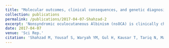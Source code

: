 ```yaml
---
title: "Molecular outcomes, clinical consequences, and genetic diagnosis of Oculocutaneous Albinism in Pakistani population."
collection: publications
permalink: /publications/2017-04-07-Shahzad-2
excerpt: 'Nonsyndromic oculocutaneous Albinism (nsOCA) is clinically characterized by the loss of pigmentation in the skin, hair, and iris. OCA is amongst the most common causes of vision impairment in children. To date, pathogenic variants in six genes have been identified in individuals with nsOCA. Here, we determined the identities, frequencies, and clinical consequences of OCA alleles in 94 previously unreported Pakistani families. Combination of Sanger and Exome sequencing revealed 38 alleles, including 22 novel variants, segregating with nsOCA phenotype in 80 families. Variants of TYR and OCA2 genes were the most common cause of nsOCA, occurring in 43 and 30 families, respectively. Twenty-two novel variants include nine missense, four splice site, two non-sense, one insertion and six gross deletions. In vitro studies revealed retention of OCA proteins harboring novel missense alleles in the endoplasmic reticulum (ER) of transfected cells. Exon-trapping assays with constructs containing splice site alleles revealed errors in splicing. As eight alleles account for approximately 56% (95% CI: 46.52-65.24%) of nsOCA cases, primarily enrolled from Punjab province of Pakistan, hierarchical strategies for variant detection would be feasible and cost-efficient genetic tests for OCA in families with similar origin. Thus, we developed Tetra-primer ARMS assays for rapid, reliable, reproducible and economical screening of most of these common alleles.'
date: 2017-04-07
venue: 'Sci Rep.'
citation: 'Shahzad M, Yousaf S, Waryah YM, Gul H, Kausar T, Tariq N, Mahmood U, Ali M, Khan MA, Waryah AM, Shaikh RS, Riazuddin S, Ahmed ZM; <b>University of Washington Center for Mendelian Genomics (UW CMG) Consortium </b>. (2017). &quot;Molecular outcomes, clinical consequences, and genetic diagnosis of Oculocutaneous Albinism in Pakistani population&quot; <i>Sci Rep.</i>.1(2)'
---
```

